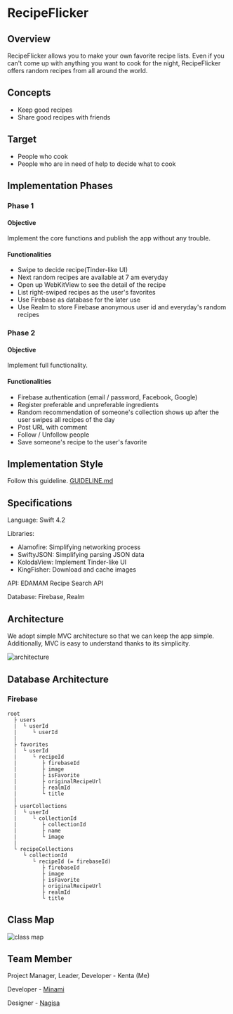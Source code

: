 # RecipeFlicker

## Overview
RecipeFlicker allows you to make your own favorite recipe lists. Even if you can't come up with anything you want to cook for the night, RecipeFlicker offers random recipes from all around the world.

## Concepts
- Keep good recipes
- Share good recipes with friends

## Target
- People who cook
- People who are in need of help to decide what to cook

## Implementation Phases
### Phase 1
#### Objective
Implement the core functions and publish the app without any trouble.
#### Functionalities
- Swipe to decide recipe(Tinder-like UI)
- Next random recipes are available at 7 am everyday
- Open up WebKitView to see the detail of the recipe
- List right-swiped recipes as the user's favorites
- Use Firebase as database for the later use
- Use Realm to store Firebase anonymous user id and everyday's random recipes

### Phase 2
#### Objective
Implement full functionality.
#### Functionalities
- Firebase authentication (email / password, Facebook, Google)
- Register preferable and unpreferable ingredients
- Random recommendation of someone's collection shows up after the user swipes all recipes of the day
- Post URL with comment
- Follow / Unfollow people
- Save someone's recipe to the user's favorite

## Implementation Style
Follow this guideline. [GUIDELINE.md](GUIDELINE.md)

## Specifications
Language: Swift 4.2

Libraries: 

- Alamofire: Simplifying networking process
- SwiftyJSON: Simplifying parsing JSON data
- KolodaView: Implement Tinder-like UI
- KingFisher: Download and cache images

API: EDAMAM Recipe Search API

Database: Firebase, Realm

## Architecture
We adopt simple MVC architecture so that we can keep the app simple. Additionally, MVC is easy to understand thanks to its simplicity.

![architecture](https://user-images.githubusercontent.com/18434054/47101258-5e574780-d1ee-11e8-9ea9-5f6499c23f36.png)

## Database Architecture
### Firebase
```
root
  ├ users
  |  └ userId
  |     └ userId
  | 
  ├ favorites
  |  └ userId
  |     └ recipeId
  |        ├ firebaseId
  |        ├ image
  |        ├ isFavorite
  |        ├ originalRecipeUrl
  |        ├ realmId
  |        └ title
  | 
  ├ userCollections
  |  └ userId
  |     └ collectionId
  |        ├ collectionId
  |        ├ name
  |        └ image
  |            
  └ recipeCollections
     └ collectionId
        └ recipeId (= firebaseId)
           ├ firebaseId
           ├ image
           ├ isFavorite
           ├ originalRecipeUrl
           ├ realmId
           └ title
```

## Class Map

![class map](https://user-images.githubusercontent.com/18434054/48048240-bcbd7900-e14f-11e8-9dcc-a37ef2890c52.png)

## Team Member
Project Manager, Leader, Developer - Kenta (Me)

Developer - [Minami](https://github.com/Minamiciccc)

Designer - [Nagisa](https://github.com/beach1208)
